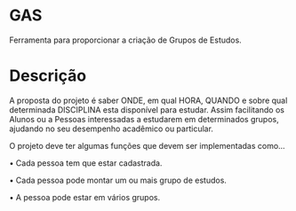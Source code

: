 # GAS

Ferramenta para proporcionar a criação de  Grupos de Estudos.
                        
# Descrição

 A proposta do projeto é saber ONDE, em qual HORA, QUANDO e sobre qual determinada DISCIPLINA esta disponível para estudar. Assim facilitando os Alunos ou a Pessoas interessadas a estudarem em determinados grupos, ajudando no seu desempenho acadêmico ou particular.

O projeto deve ter algumas funções que devem ser implementadas como...

•	Cada pessoa tem que estar cadastrada.

•	Cada pessoa pode montar um ou mais grupo de estudos.

•	A pessoa pode estar em vários grupos.
